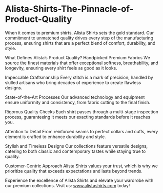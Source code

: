 # Alista-Shirts-The-Pinnacle-of-Product-Quality
When it comes to premium shirts, Alista Shirts sets the gold standard. Our commitment to unmatched quality drives every step of the manufacturing process, ensuring shirts that are a perfect blend of comfort, durability, and style.

What Defines Alista’s Product Quality?
Handpicked Premium Fabrics
We source the finest materials that offer exceptional softness, breathability, and longevity, ensuring every shirt feels as good as it looks.

Impeccable Craftsmanship
Every stitch is a mark of precision, handled by skilled artisans who bring decades of experience to create flawless designs.

State-of-the-Art Processes
Our advanced technology and equipment ensure uniformity and consistency, from fabric cutting to the final finish.

Rigorous Quality Checks
Each shirt passes through a multi-stage inspection process, guaranteeing it meets our exacting standards before it reaches you.

Attention to Detail
From reinforced seams to perfect collars and cuffs, every element is crafted to enhance durability and style.

Stylish and Timeless Designs
Our collections feature versatile designs, catering to both classic and contemporary tastes while staying true to quality.

Customer-Centric Approach
Alista Shirts values your trust, which is why we prioritize quality that exceeds expectations and lasts beyond trends.

Experience the excellence of Alista Shirts and elevate your wardrobe with our premium collections. Visit us: www.alistashirts.com today!
